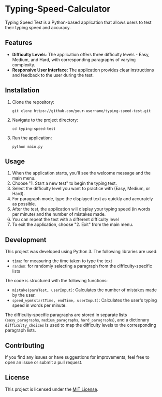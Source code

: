 # Typing-Speed-Calculator

Typing Speed Test is a Python-based application that allows users to test their typing speed and accuracy.

## Features

- **Difficulty Levels**: The application offers three difficulty levels - Easy, Medium, and Hard, with corresponding paragraphs of varying complexity.
- **Responsive User Interface**: The application provides clear instructions and feedback to the user during the test.

## Installation

1. Clone the repository:

   ```
   git clone https://github.com/your-username/typing-speed-test.git
   ```

2. Navigate to the project directory:

   ```
   cd typing-speed-test
   ```

3. Run the application:

   ```
   python main.py
   ```

## Usage

1. When the application starts, you'll see the welcome message and the main menu.
2. Choose "1. Start a new test" to begin the typing test.
3. Select the difficulty level you want to practice with (Easy, Medium, or Hard).
4. For paragraph mode, type the displayed text as quickly and accurately as possible. 
6. After the test, the application will display your typing speed (in words per minute) and the number of mistakes made.
7. You can repeat the test with a different difficulty level
8. To exit the application, choose "2. Exit" from the main menu.

## Development

This project was developed using Python 3. The following libraries are used:

- `time`: for measuring the time taken to type the text
- `random`: for randomly selecting a paragraph from the difficulty-specific lists

The code is structured with the following functions:

- `mistake(paraTest, userInput)`: Calculates the number of mistakes made by the user.
- `speed_wpm(startTime, endTime, userInput)`: Calculates the user's typing speed in words per minute.

The difficulty-specific paragraphs are stored in separate lists (`easy_paragraphs`, `medium_paragraphs`, `hard_paragraphs`), and a dictionary `difficulty_choices` is used to map the difficulty levels to the corresponding paragraph lists.

## Contributing

If you find any issues or have suggestions for improvements, feel free to open an issue or submit a pull request.

## License

This project is licensed under the [MIT License](LICENSE).
